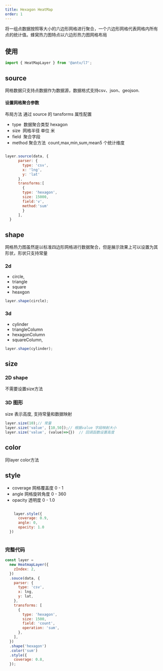 ```yaml
---
title: Hexagon HeatMap
order: 1
---
```

将一组点数据按照等大小的六边形网格进行聚合，一个六边形网格代表网格内所有点的统计值。蜂窝热力图特点以六边形热力图网格布局

## 使用
```javascript
import { HeatMapLayer } from '@antv/l7';
```
## source
网格数据只支持点数据作为数据源，数据格式支持csv、json、geojson.

#### 设置网格聚合参数

布局方法 通过 source 的 tansforms 属性配置

- type  数据聚合类型  hexagon
- size  网格半径 单位 米
- field  聚合字段
- method 聚合方法  count,max,min,sum,mean5 个统计维度

```javascript

layer.source(data, {
      parser: {
        type: 'csv',
        x: 'lng',
        y: 'lat'
      },
      transforms:[
        {
        type: 'hexagon',
        size: 15000,
        field:'v',
        method:'sum'
        }
      ],
  }

```
## shape

网格热力图虽然是以标准四边形网格进行数据聚合，但是展示效果上可以设置为其形状，形状只支持常量

### 2d

- circle,
- triangle
- square
- heaxgon 

```javascript
layer.shape(circle);

```

### 3d

- cylinder
- triangleColumn
- hexagonColumn
- squareColumn,

```javascript
layer.shape(cylinder);

```

## size

### 2D shape 

 不需要设置size方法

### 3D 图形 

  size 表示高度, 支持常量和数据映射

```javascript
layer.size(10);// 常量
layer.size('value', [10,50]);// 根据value 字段映射大小
layer.size('value', (value)=>{})  // 回调函数设置高度

```
## color

同layer color方法

## style

- coverage 网格覆盖度  0 - 1
- angle 网格旋转角度   0 - 360
- opacity 透明度  0 - 1.0

```javascript
  
    layer.style({
      coverage: 0.9,
      angle: 0,
      opacity: 1.0
  })
  
```

### 完整代码

```javascript
const layer = 
  new HeatmapLayer({
    zIndex: 2,
  })
  .souce(data, {
    parser: {
      type: 'csv',
      x: lng,
      y: lat,
    },
    transforms: [
      {
        type: 'hexagon',
        size: 1500,
        field: 'count',
        operation: 'sum',
      },
    ],
  })
  .shape('hexagon')
  .color('sum')
  .style({
    coverage: 0.8,
  });
```


